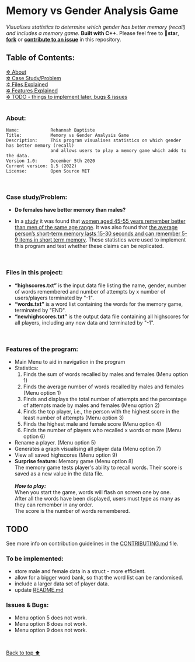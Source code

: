 # Memory vs Gender Analysis Game
*Visualises statistics to determine which gender has better memory (recall) and includes a memory game.* **Built with C++.**
Please feel free to 🌟**star**, **[fork](/LICENSE)** or [**contribute to an issue**](https://github.com/Rehannah/Memory-vs-Gender-Analysis-Game/issues) in this repository.
<br/>

## Table of Contents:
[ ✲ About](#about) <br/>
[ ✲ Case Study/Problem](#case-studyproblem) <br/>
[ ✲ Files Explained](#files-in-this-project) <br/>
[ ✲ Features Explained](#features-of-the-program) <br/>
[ ✲ TODO - things to implement later, bugs & issues](#todo) <br/>
<br/>

### About:
```
Name:            Rehannah Baptiste
Title:           Memory vs Gender Analysis Game
Description:     This program visualises statistics on which gender has better memory (recall) 
                 and allows users to play a memory game which adds to the data. 	
Version 1.0:     December 5th 2020
Current version: 1.5 (2022)
License:         Open Source MIT
```
<br/>

### Case study/Problem:
* **Do females have better memory than males?**
- In a [study](https://www.sciencedaily.com/releases/2016/11/161109112447.htm) it was found that [women aged 45-55 years remember better than men of the same age range](https://www.medicalnewstoday.com/articles/313998). It was also found that [the average person’s short-term memory lasts 15-30 seconds and can remember 5-9 items in short term memory](https://www.simplypsychology.org/short-term-memory.html). These statistics were used to implement this program and test whether these claims can be replicated.
<br/>

### Files in this project:
-	**“highscores.txt”** is the input data file listing the name, gender, number of words remembered and number of attempts by x number of users/players terminated by "-1".
-	**“words.txt”** is a word list containing the words for the memory game, terminated by "END".
-	**“newhighscores.txt”** is the output data file containing all highscores for all players, including any new data and terminated by "-1".
<br/>

### Features of the program:
-	Main Menu to aid in navigation in the program
-	Statistics:
    1.	Finds the sum of words recalled by males and females (Menu option 1)
    2.	Finds the average number of words recalled by males and females (Menu option 1)
    3.	Finds and displays the total number of attempts and the percentage of attempts made by males and females (Menu option 2)
    4.	Finds the top player, i.e., the person with the highest score in the least number of attempts (Menu option 3)
    5.	Finds the highest male and female score (Menu option 4)
    6.	Finds the number of players who recalled x words or more (Menu option 6)
-	Rename a player. (Menu option 5)
-	Generates a graph visualising all player data (Menu option 7)
-	View all saved highscores (Menu option 9)
-	**Surprise feature:** Memory game (Menu option 8) <br/>
    The memory game tests player's ability to recall words. Their score is saved as a new value in the data file. <br/> <br/>
    ***How to play:*** <br/>
    When you start the game, words will flash on screen one by one. <br/>
    After all the words have been displayed, users must type as many as they can remember in any order. <br/>
    The score is the number of words remembered. <br/>

## TODO
See more info on contribution guidelines in the [CONTRIBUTING.md](/CONTRIBUTING.md) file.
<br/>

### To be implemented:
- store male and female data in a struct - more efficient.
- allow for a bigger word bank, so that the word list can be randomised.
- include a larger data set of player data.
- update [README.md](/README.md)

### Issues & Bugs:
- Menu option 5 does not work.
- Menu option 8 does not work.
- Menu option 9 does not work.
<br/>

[Back to top ⬆ ](#table-of-content)
